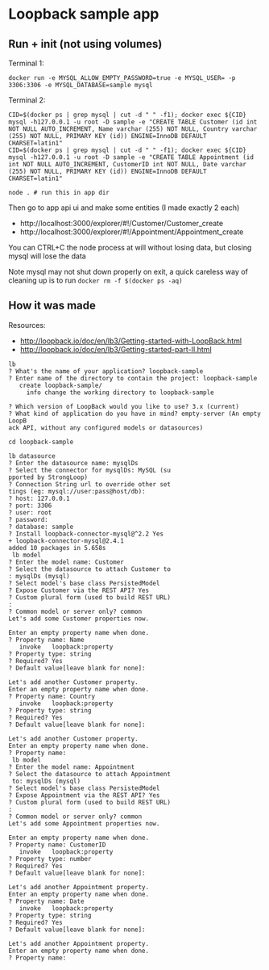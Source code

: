 # Loopback sample app

## Run + init (not using volumes)

Terminal 1:
```
docker run -e MYSQL_ALLOW_EMPTY_PASSWORD=true -e MYSQL_USER= -p 3306:3306 -e MYSQL_DATABASE=sample mysql
```

Terminal 2:
```
CID=$(docker ps | grep mysql | cut -d " " -f1); docker exec ${CID} mysql -h127.0.0.1 -u root -D sample -e "CREATE TABLE Customer (id int NOT NULL AUTO_INCREMENT, Name varchar (255) NOT NULL, Country varchar (255) NOT NULL, PRIMARY KEY (id)) ENGINE=InnoDB DEFAULT CHARSET=latin1"
CID=$(docker ps | grep mysql | cut -d " " -f1); docker exec ${CID} mysql -h127.0.0.1 -u root -D sample -e "CREATE TABLE Appointment (id int NOT NULL AUTO_INCREMENT, CustomerID int NOT NULL, Date varchar (255) NOT NULL, PRIMARY KEY (id)) ENGINE=InnoDB DEFAULT CHARSET=latin1"

node . # run this in app dir
```

Then go to app api ui and make some entities (I made exactly 2 each)
- http://localhost:3000/explorer/#!/Customer/Customer_create
- http://localhost:3000/explorer/#!/Appointment/Appointment_create

You can CTRL+C the node process at will without losing data, but closing mysql will lose the data

Note mysql may not shut down properly on exit, a quick careless way of cleaning up is to run `docker rm -f $(docker ps -aq)`

## How it was made

Resources:
- http://loopback.io/doc/en/lb3/Getting-started-with-LoopBack.html
- http://loopback.io/doc/en/lb3/Getting-started-part-II.html

```
lb
? What's the name of your application? loopback-sample
? Enter name of the directory to contain the project: loopback-sample
   create loopback-sample/
     info change the working directory to loopback-sample

? Which version of LoopBack would you like to use? 3.x (current)
? What kind of application do you have in mind? empty-server (An empty LoopB
ack API, without any configured models or datasources)
```

```
cd loopback-sample

```

```
lb datasource
? Enter the datasource name: mysqlDs
? Select the connector for mysqlDs: MySQL (su
pported by StrongLoop)
? Connection String url to override other set
tings (eg: mysql://user:pass@host/db):
? host: 127.0.0.1
? port: 3306
? user: root
? password:
? database: sample
? Install loopback-connector-mysql@^2.2 Yes
+ loopback-connector-mysql@2.4.1
added 10 packages in 5.658s
 lb model
? Enter the model name: Customer
? Select the datasource to attach Customer to
: mysqlDs (mysql)
? Select model's base class PersistedModel
? Expose Customer via the REST API? Yes
? Custom plural form (used to build REST URL)
:
? Common model or server only? common
Let's add some Customer properties now.

Enter an empty property name when done.
? Property name: Name
   invoke   loopback:property
? Property type: string
? Required? Yes
? Default value[leave blank for none]:

Let's add another Customer property.
Enter an empty property name when done.
? Property name: Country
   invoke   loopback:property
? Property type: string
? Required? Yes
? Default value[leave blank for none]:

Let's add another Customer property.
Enter an empty property name when done.
? Property name:
 lb model
? Enter the model name: Appointment
? Select the datasource to attach Appointment
 to: mysqlDs (mysql)
? Select model's base class PersistedModel
? Expose Appointment via the REST API? Yes
? Custom plural form (used to build REST URL)
:
? Common model or server only? common
Let's add some Appointment properties now.

Enter an empty property name when done.
? Property name: CustomerID
   invoke   loopback:property
? Property type: number
? Required? Yes
? Default value[leave blank for none]:

Let's add another Appointment property.
Enter an empty property name when done.
? Property name: Date
   invoke   loopback:property
? Property type: string
? Required? Yes
? Default value[leave blank for none]:

Let's add another Appointment property.
Enter an empty property name when done.
? Property name:
```
